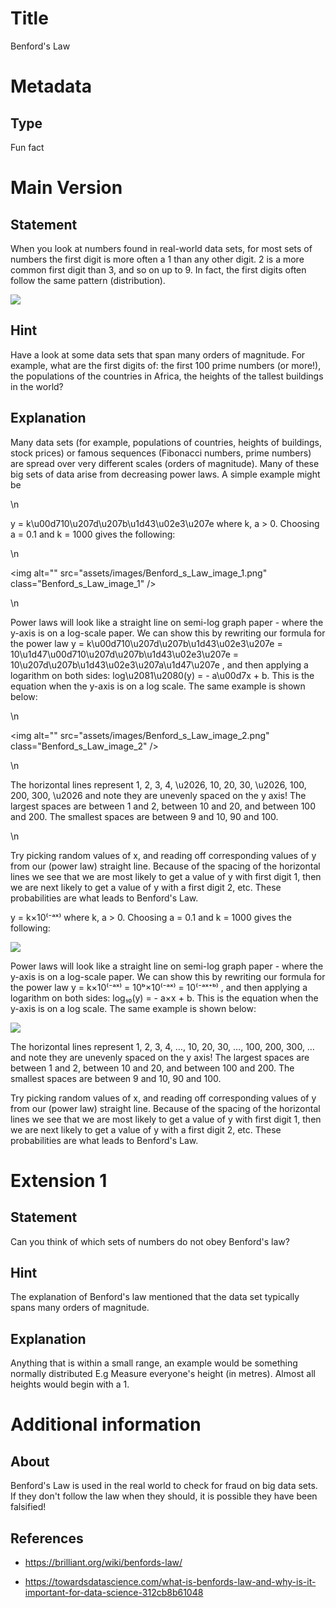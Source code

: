 # Title

Benford's Law

# Metadata

## Type

Fun fact

# Main Version

## Statement

When you look at numbers found in real-world data sets, for most sets of numbers the first digit is more often a 1 than any other digit. 2 is a more common first digit than 3, and so on up to 9. In fact, the first digits often follow the same pattern (distribution).

![](Benford_s%20Law_images/image_0.png)

## Hint

Have a look at some data sets that span many orders of magnitude. For example, what are the first digits of: the first 100 prime numbers (or more!), the populations of the countries in Africa, the heights of the tallest buildings in the world?

## Explanation

Many data sets (for example, populations of countries, heights of buildings, stock prices) or famous sequences (Fibonacci numbers, prime numbers) are spread over very different scales (orders of magnitude). Many of these big sets of data arise from decreasing power laws. A simple example might be  </p>\n<p>y = k\u00d710\u207d\u207b\u1d43\u02e3\u207e where k, a &gt; 0. Choosing a = 0.1 and k = 1000 gives the following:</p>\n<p><img alt=\"\" src=\"assets/images/Benford_s_Law_image_1.png\" class=\"Benford_s_Law_image_1\" /></p>\n<p>Power laws will look like a straight line on semi-log graph paper - where the y-axis is on a log-scale paper. We can show this by rewriting our formula for the power law y = k\u00d710\u207d\u207b\u1d43\u02e3\u207e = 10\u1d47\u00d710\u207d\u207b\u1d43\u02e3\u207e = 10\u207d\u207b\u1d43\u02e3\u207a\u1d47\u207e , and then applying a logarithm on both sides: log\u2081\u2080(y) = - a\u00d7x + b. This is the equation when the y-axis is on a log scale. The same example is shown below:</p>\n<p><img alt=\"\" src=\"assets/images/Benford_s_Law_image_2.png\" class=\"Benford_s_Law_image_2\" /></p>\n<p>The horizontal lines represent 1, 2, 3, 4, \u2026, 10, 20, 30, \u2026, 100, 200, 300, \u2026 and note they are unevenly spaced on the y axis! The largest spaces are between 1 and 2, between 10 and 20, and between 100 and 200. The smallest spaces are between 9 and 10, 90 and 100.</p>\n<p>Try picking random values of x, and reading off corresponding values of y from our (power law) straight line. Because of the spacing of the horizontal lines we see that we are most likely to get a value of y with first digit 1, then we are next likely to get a value of y with a first digit 2, etc. These probabilities are what leads to Benford's Law.  

y = k×10⁽⁻ᵃˣ⁾ where k, a > 0. Choosing a = 0.1 and k = 1000 gives the following:

![](Benford_s%20Law_images/image_1.png)

Power laws will look like a straight line on semi-log graph paper - where the y-axis is on a log-scale paper. We can show this by rewriting our formula for the power law y = k×10⁽⁻ᵃˣ⁾ = 10ᵇ×10⁽⁻ᵃˣ⁾ = 10⁽⁻ᵃˣ⁺ᵇ⁾ , and then applying a logarithm on both sides: log₁₀(y) = - a×x + b. This is the equation when the y-axis is on a log scale. The same example is shown below:

![](Benford_s%20Law_images/image_2.png)

The horizontal lines represent 1, 2, 3, 4, …, 10, 20, 30, …, 100, 200, 300, … and note they are unevenly spaced on the y axis! The largest spaces are between 1 and 2, between 10 and 20, and between 100 and 200. The smallest spaces are between 9 and 10, 90 and 100.

Try picking random values of x, and reading off corresponding values of y from our (power law) straight line. Because of the spacing of the horizontal lines we see that we are most likely to get a value of y with first digit 1, then we are next likely to get a value of y with a first digit 2, etc. These probabilities are what leads to Benford's Law. 

# Extension 1

## Statement

Can you think of which sets of numbers do not obey Benford's law?

## Hint

The explanation of Benford's law mentioned that the data set typically spans many orders of magnitude.

## Explanation

Anything that is within a small range, an example would be something normally distributed E.g Measure everyone's height (in metres). Almost all heights would begin with a 1.

# Additional information

## About

Benford's Law is used in the real world to check for fraud on big data sets. If they don't follow the law when they should, it is possible they have been falsified!

## References

* https://brilliant.org/wiki/benfords-law/

* https://towardsdatascience.com/what-is-benfords-law-and-why-is-it-important-for-data-science-312cb8b61048

